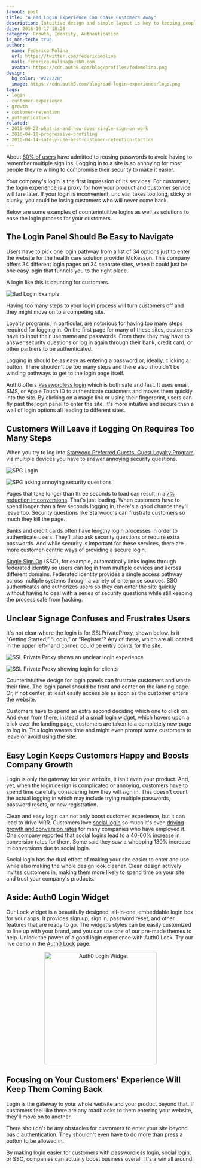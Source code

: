 ```yaml
---
layout: post
title: "A Bad Login Experience Can Chase Customers Away"
description: Intuitive design and simple layout is key to keeping people on your site.
date: 2016-10-17 18:28
category: Growth, Identity, Authentication
is_non-tech: true
author: 
  name: Federico Molina
  url: https://twitter.com/federicomolina
  mail: federico.molina@auth0.com
  avatar: https://cdn.auth0.com/blog/profiles/fedemolina.png
design: 
  bg_color: "#222228"
  image: https://cdn.auth0.com/blog/bad-login-experience/logo.png
tags: 
- login
- customer-experience
- growth
- customer-retention
- authentication
related:
- 2015-09-23-what-is-and-how-does-single-sign-on-work
- 2016-04-18-progressive-profiling
- 2016-04-14-safely-use-best-customer-retention-tactics
---
```


About [60% of users](https://www.passwordboss.com/password-habits-survey-part-1/) have admitted to reusing passwords to avoid having to remember multiple sign ins. Logging in to a site is so annoying for most people they're willing to compromise their security to make it easier. 

Your company's login is the first impression of its services. For customers, the login experience is a proxy for how your product and customer service will fare later. If your login is inconvenient, unclear, takes too long, sticky or clunky, you could be losing customers who will never come back. 

Below are some examples of counterintuitive logins as well as solutions to ease the login process for your customers.

## **The Login Panel Should Be Easy to Navigate**

Users have to pick one login pathway from a list of 34 options just to enter the website for the health care solution provider McKesson. This company offers 34 different login pages on 34 separate sites, when it could just be one easy login that funnels you to the right place.

A login like this is daunting for customers.

![Bad Login Example](https://cdn.auth0.com/blog/bad-login-experience/bad-login-example.png)

Having too many steps to your login process will turn customers off and they might move on to a competing site.

Loyalty programs, in particular, are notorious for having too many steps required for logging in. On the first page for many of these sites, customers have to input their username and passwords. From there they may have to answer security questions or log in again through their bank, credit card, or other partners to be authenticated.

Logging in should be as easy as entering a password or, ideally, clicking a button. There shouldn't be too many steps and there also shouldn't be winding pathways to get to the login page itself. 

Auth0 offers [Passwordless login](https://auth0.com/passwordless) which is both safe and fast. It uses email, SMS, or Apple Touch ID to authenticate customers and moves them quickly into the site. By clicking on a magic link or using their fingerprint, users can fly past the login panel to enter the site. It's more intuitive and secure than a wall of login options all leading to different sites. 


## Customers Will Leave if Logging On Requires Too Many Steps

When you try to log into [Starwood Preferred Guests' Guest Loyalty Program](http://www.starwoodhotels.com/preferredguest/index.html?language=en_US) via multiple devices you have to answer annoying security questions.

![SPG Login](https://cdn.auth0.com/blog/bad-login-experience/spg-login.png)

![SPG asking annoying security questions](https://cdn.auth0.com/blog/bad-login-experience/spg-security-questions.png)

Pages that take longer than three seconds to load can result in a [7% reduction in conversions](https://blog.kissmetrics.com/loading-time/). That's just loading. When customers have to spend longer than a few seconds logging in, there's a good chance they'll leave too. Security questions like Starwood's can frustrate customers so much they kill the page.

Banks and credit cards often have lengthy login processes in order to authenticate users. They'll also ask security questions or require extra passwords. And while security is important for these services, there are more customer-centric ways of providing a secure login. 

[Single Sign On](https://auth0.com/blog/what-is-and-how-does-single-sign-on-work/) (SSO), for example, automatically links logins through federated identity so users can log in from multiple devices and across different domains. Federated identity provides a single access pathway across multiple systems through a variety of enterprise sources. SSO authenticates and authorizes users so they can enter the site quickly without having to deal with a series of security questions while still keeping the process safe from hacking.

## Unclear Signage Confuses and Frustrates Users

It's not clear where the login is for SSLPrivateProxy, shown below. Is it “Getting Started,” “Login,” or “Register”? Any of these, which are all located in the upper left-hand corner, could be entry points for the site. 

![SSL Private Proxy shows an unclear login experience](https://cdn.auth0.com/blog/bad-login-experience/sslprivateproxy-unclear-login.png)

![SSL Private Proxy showing login for clients](https://cdn.auth0.com/blog/bad-login-experience/sslprivateproxy-login-for-clients.png)

Counterintuitive design for login panels can frustrate customers and waste their time. The login panel should be front and center on the landing page. Or, if not center, at least easily accessible as soon as the customer enters the website. 

Customers have to spend an extra second deciding which one to click on. And even from there, instead of a small [login widget](https://auth0.com/how-it-works), which hovers upon a click over the landing page, customers are taken to a completely new page to log in. This login wastes time and might even prompt some customers to leave or avoid using the site.

## Easy Login Keeps Customers Happy and Boosts Company Growth

Login is only the gateway for your website, it isn't even your product. And, yet, when the login design is complicated or annoying, customers have to spend time carefully considering how they will sign in. This doesn't count the actual logging in which may include trying multiple passwords, password resets, or new registration. 

Clean and easy login can not only boost customer experience, but it can lead to drive MRR. Customers love [social login](https://auth0.com/learn/social-login/) so much it's even [driving growth and conversion rates](https://auth0.com/blog/how-to-use-social-login-to-drive-your-apps-growth/) for many companies who have employed it. One company reported that social logins lead to a [40-60% increase](https://www.quora.com/What-impact-does-social-login-have-on-conversion-rates) in conversion rates for them. Some said they saw a whopping 130% increase in conversions due to social login.

Social login has the dual effect of making your site easier to enter and use while also making the whole design look cleaner. Clean design actively invites customers in, making them more likely to spend time on your site and trust your company's products.

## Aside: Auth0 Login Widget
Our Lock widget is a beautifully designed, all-in-one, embeddable login box for your apps. It provides sign up, sign in, password reset, and other features that are ready to go. The widget’s styles can be easily customized to line up with your brand, and you can use one of our pre-made themes to help. Unlock the power of a good login experience with Auth0 Lock. Try our live demo in the [Auth0 Lock](https://auth0.com/lock) page.

<div style="text-align: center;">
  <img src="https://auth0.com/learn/wp-content/uploads/2016/01/what-is-social-login-1.png" alt="Auth0 Login Widget" width="300">
</div>

## Focusing on Your Customers' Experience Will Keep Them Coming Back

Login is the gateway to your whole website and your product beyond that. If customers feel like there are any roadblocks to them entering your website, they'll move on to another. 

There shouldn't be any obstacles for customers to enter your site beyond basic authentication. They shouldn't even have to do more than press a button to be allowed in.

By making login easier for customers with passwordless login, social login, or SSO, companies can actually boost business overall. It's a win all around.

